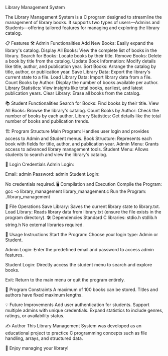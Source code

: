 Library Management System

The Library Management System is a C program designed to streamline the management of library books. It supports two types of users—Admins and Students—offering tailored features for managing and exploring the library catalog.

📋 Features
🛠️ Admin Functionalities
Add New Books: Easily expand the library's catalog.
Display All Books: View the complete list of books in the library.
Search for Books: Locate books by their title.
Remove Books: Delete a book by title from the catalog.
Update Book Information: Modify details like title, author, and publication year.
Sort Books: Arrange the catalog by title, author, or publication year.
Save Library Data: Export the library's current state to a file.
Load Library Data: Import library data from a file.
Count Books by Author: Display the number of books available per author.
Library Statistics: View insights like total books, earliest, and latest publication years.
Clear Library: Erase all books from the catalog.

📚 Student Functionalities
Search for Books: Find books by their title.
View All Books: Browse the library's catalog.
Count Books by Author: Check the number of books by each author.
Library Statistics: Get details like the total number of books and publication trends.

🏗️ Program Structure
Main Program: Handles user login and provides access to Admin and Student menus.
Book Structure: Represents each book with fields for title, author, and publication year.
Admin Menu: Grants access to advanced library management tools.
Student Menu: Allows students to search and view the library's catalog.

🔐 Login Credentials
Admin Login:

Email: admin
Password: admin
Student Login:

No credentials required.
🖥️ Compilation and Execution
Compile the Program:
gcc -o library_management library_management.c
Run the Program:
./library_management

📂 File Operations
Save Library: Saves the current library state to library.txt.
Load Library: Reads library data from library.txt (ensure the file exists in the program directory).
🛠️ Dependencies
Standard C libraries:
stdio.h
stdlib.h
string.h
No external libraries required.

🚀 Usage Instructions
Start the Program:
Choose your login type: Admin or Student.

Admin Login:
Enter the predefined email and password to access admin features.

Student Login:
Directly access the student menu to search and explore books.

Exit:
Return to the main menu or quit the program entirely.

🚧 Program Constraints
A maximum of 100 books can be stored.
Titles and authors have fixed maximum lengths.

💡 Future Improvements
Add user authentication for students.
Support multiple admins with unique credentials.
Expand statistics to include genres, ratings, or availability status.

✍️ Author
This Library Management System was developed as an educational project to practice C programming concepts such as file handling, arrays, and structured data.

📖 Enjoy managing your library!
